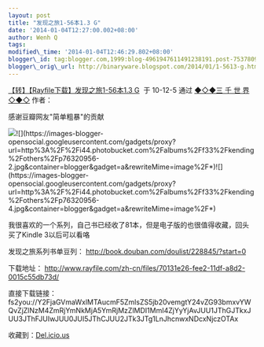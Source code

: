 ```yaml
--- 
layout: post 
title: "发现之旅1-56本1.3 G" 
date: '2014-01-04T12:27:00.002+08:00' 
author: Wenh Q
tags:
modified\_time: '2014-01-04T12:46:29.802+08:00' 
blogger\_id: tag:blogger.com,1999:blog-4961947611491238191.post-7537809780633377094
blogger\_orig\_url: http://binaryware.blogspot.com/2014/01/1-5613-g.html
--- 
```

[【转】【Rayfile下载】发现之旅1-56本1.3
G](http://3000.blogbus.com/logs/87202968.html)  于 10-12-5 通过 [◆◇◆三
千 世 界◇◆◇](http://3000.blogbus.com/) 作者：



<div>

感谢豆瓣网友"简单粗暴"的贡献



![](https://images-blogger-opensocial.googleusercontent.com/gadgets/proxy?url=http%3A%2F%2Fi44.photobucket.com%2Falbums%2Ff33%2Fkending%2Fothers%2Fp76320956-1.jpg&container=blogger&gadget=a&rewriteMime=image%2F*)![](https://images-blogger-opensocial.googleusercontent.com/gadgets/proxy?url=http%3A%2F%2Fi44.photobucket.com%2Falbums%2Ff33%2Fkending%2Fothers%2Fp76320956-2.jpg&container=blogger&gadget=a&rewriteMime=image%2F*)![](https://images-blogger-opensocial.googleusercontent.com/gadgets/proxy?url=http%3A%2F%2Fi44.photobucket.com%2Falbums%2Ff33%2Fkending%2Fothers%2Fp76320956-4.jpg&container=blogger&gadget=a&rewriteMime=image%2F*)



我很喜欢的一个系列，自己书已经收了81本，但是电子版的也很值得收藏，回头买了Kindle
3以后可以看咯



发现之旅系列书单豆列： <http://book.douban.com/doulist/228845/?start=0>



下载地址：
<http://www.rayfile.com/zh-cn/files/70131e26-fee2-11df-a8d2-0015c55db73d/>



直接下载链接：
fs2you://Y2FjaGVmaWxlMTAucmF5ZmlsZS5jb20vemgtY24vZG93bmxvYWQvZjZlNzM4ZmRjYmNkMjA5YmRjMzZlMDI1MmI4ZjYyYjAvJUU1JThGJTkxJUU3JThFJUIwJUU0JUI5JThCJUU2JTk3JTg1LnJhcnwxNDcxNjczOTAx



收藏到：[Del.icio.us](http://delicious.com/save?url=http%3A%2F%2F3000.blogbus.com%2Flogs%2F87202968.html&title=%E3%80%90%E8%BD%AC%E3%80%91%E3%80%90Rayfile%E4%B8%8B%E8%BD%BD%E3%80%91%E5%8F%91%E7%8E%B0%E4%B9%8B%E6%97%851-56%E6%9C%AC1.3+G)

</div>
